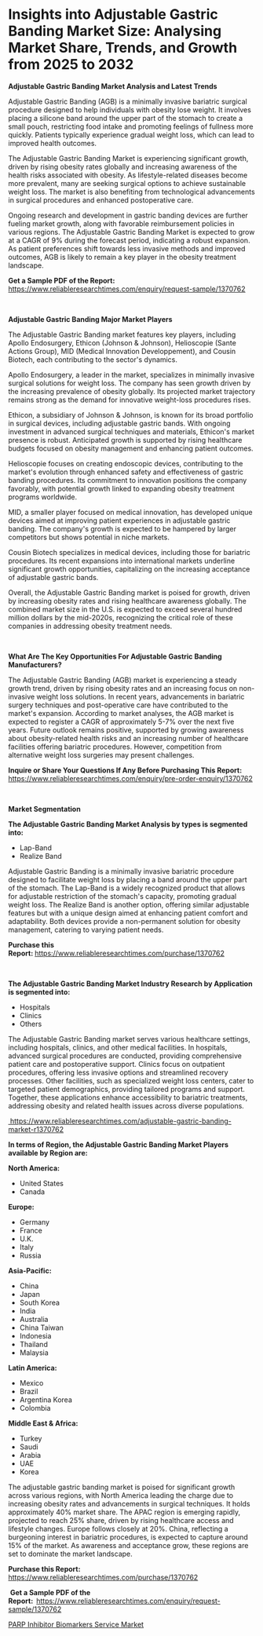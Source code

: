 <p><h1>Insights into Adjustable Gastric Banding Market Size: Analysing Market Share, Trends, and Growth from 2025 to 2032</h1></p><p><strong>Adjustable Gastric Banding Market Analysis and Latest Trends</strong></p>
<p><p>Adjustable Gastric Banding (AGB) is a minimally invasive bariatric surgical procedure designed to help individuals with obesity lose weight. It involves placing a silicone band around the upper part of the stomach to create a small pouch, restricting food intake and promoting feelings of fullness more quickly. Patients typically experience gradual weight loss, which can lead to improved health outcomes.</p><p>The Adjustable Gastric Banding Market is experiencing significant growth, driven by rising obesity rates globally and increasing awareness of the health risks associated with obesity. As lifestyle-related diseases become more prevalent, many are seeking surgical options to achieve sustainable weight loss. The market is also benefiting from technological advancements in surgical procedures and enhanced postoperative care.</p><p>Ongoing research and development in gastric banding devices are further fueling market growth, along with favorable reimbursement policies in various regions. The Adjustable Gastric Banding Market is expected to grow at a CAGR of 9% during the forecast period, indicating a robust expansion. As patient preferences shift towards less invasive methods and improved outcomes, AGB is likely to remain a key player in the obesity treatment landscape.</p></p>
<p><strong>Get a Sample PDF of the Report:&nbsp;</strong> <a href="https://www.reliableresearchtimes.com/enquiry/request-sample/1370762?utm_campaign=3005&utm_medium=2&utm_source=Github&utm_content=ia&utm_term=22032025&utm_id=adjustable-gastric-banding">https://www.reliableresearchtimes.com/enquiry/request-sample/1370762</a></p>
<p>&nbsp;</p>
<p><strong>Adjustable Gastric Banding Major Market Players</strong></p>
<p><p>The Adjustable Gastric Banding market features key players, including Apollo Endosurgery, Ethicon (Johnson & Johnson), Helioscopie (Sante Actions Group), MID (Medical Innovation Developpement), and Cousin Biotech, each contributing to the sector's dynamics.</p><p>Apollo Endosurgery, a leader in the market, specializes in minimally invasive surgical solutions for weight loss. The company has seen growth driven by the increasing prevalence of obesity globally. Its projected market trajectory remains strong as the demand for innovative weight-loss procedures rises.</p><p>Ethicon, a subsidiary of Johnson & Johnson, is known for its broad portfolio in surgical devices, including adjustable gastric bands. With ongoing investment in advanced surgical techniques and materials, Ethicon's market presence is robust. Anticipated growth is supported by rising healthcare budgets focused on obesity management and enhancing patient outcomes.</p><p>Helioscopie focuses on creating endoscopic devices, contributing to the market's evolution through enhanced safety and effectiveness of gastric banding procedures. Its commitment to innovation positions the company favorably, with potential growth linked to expanding obesity treatment programs worldwide.</p><p>MID, a smaller player focused on medical innovation, has developed unique devices aimed at improving patient experiences in adjustable gastric banding. The company's growth is expected to be hampered by larger competitors but shows potential in niche markets.</p><p>Cousin Biotech specializes in medical devices, including those for bariatric procedures. Its recent expansions into international markets underline significant growth opportunities, capitalizing on the increasing acceptance of adjustable gastric bands.</p><p>Overall, the Adjustable Gastric Banding market is poised for growth, driven by increasing obesity rates and rising healthcare awareness globally. The combined market size in the U.S. is expected to exceed several hundred million dollars by the mid-2020s, recognizing the critical role of these companies in addressing obesity treatment needs.</p></p>
<p>&nbsp;</p>
<p><strong>What Are The Key Opportunities For Adjustable Gastric Banding Manufacturers?</strong></p>
<p><p>The Adjustable Gastric Banding (AGB) market is experiencing a steady growth trend, driven by rising obesity rates and an increasing focus on non-invasive weight loss solutions. In recent years, advancements in bariatric surgery techniques and post-operative care have contributed to the market's expansion. According to market analyses, the AGB market is expected to register a CAGR of approximately 5-7% over the next five years. Future outlook remains positive, supported by growing awareness about obesity-related health risks and an increasing number of healthcare facilities offering bariatric procedures. However, competition from alternative weight loss surgeries may present challenges.</p></p>
<p><strong>Inquire or Share Your Questions If Any Before Purchasing This Report:</strong> <a href="https://www.reliableresearchtimes.com/enquiry/pre-order-enquiry/1370762?utm_campaign=3005&utm_medium=2&utm_source=Github&utm_content=ia&utm_term=22032025&utm_id=adjustable-gastric-banding">https://www.reliableresearchtimes.com/enquiry/pre-order-enquiry/1370762</a></p>
<p>&nbsp;</p>
<p><strong>Market Segmentation</strong></p>
<p><strong>The Adjustable Gastric Banding Market Analysis by types is segmented into:</strong></p>
<p><ul><li>Lap-Band</li><li>Realize Band</li></ul></p>
<p><p>Adjustable Gastric Banding is a minimally invasive bariatric procedure designed to facilitate weight loss by placing a band around the upper part of the stomach. The Lap-Band is a widely recognized product that allows for adjustable restriction of the stomach's capacity, promoting gradual weight loss. The Realize Band is another option, offering similar adjustable features but with a unique design aimed at enhancing patient comfort and adaptability. Both devices provide a non-permanent solution for obesity management, catering to varying patient needs.</p></p>
<p><strong>Purchase this Report:&nbsp;</strong><a href="https://www.reliableresearchtimes.com/purchase/1370762?utm_campaign=3005&utm_medium=2&utm_source=Github&utm_content=ia&utm_term=22032025&utm_id=adjustable-gastric-banding">https://www.reliableresearchtimes.com/purchase/1370762</a></p>
<p>&nbsp;</p>
<p><strong>The Adjustable Gastric Banding Market Industry Research by Application is segmented into:</strong></p>
<p><ul><li>Hospitals</li><li>Clinics</li><li>Others</li></ul></p>
<p><p>The Adjustable Gastric Banding market serves various healthcare settings, including hospitals, clinics, and other medical facilities. In hospitals, advanced surgical procedures are conducted, providing comprehensive patient care and postoperative support. Clinics focus on outpatient procedures, offering less invasive options and streamlined recovery processes. Other facilities, such as specialized weight loss centers, cater to targeted patient demographics, providing tailored programs and support. Together, these applications enhance accessibility to bariatric treatments, addressing obesity and related health issues across diverse populations.</p></p>
<p><a href="https://www.reliableresearchtimes.com/adjustable-gastric-banding-market-r1370762?utm_campaign=3005&utm_medium=2&utm_source=Github&utm_content=ia&utm_term=22032025&utm_id=adjustable-gastric-banding">&nbsp;https://www.reliableresearchtimes.com/adjustable-gastric-banding-market-r1370762</a></p>
<p><strong>In terms of Region, the Adjustable Gastric Banding Market Players available by Region are:</strong></p>
<p>
    <p> <strong> North America: </strong>
        <ul>
            <li>United States</li>
            <li>Canada</li>
        </ul>
        </p> 
    <p> <strong> Europe: </strong>
        <ul>
            <li>Germany</li>
            <li>France</li>
            <li>U.K.</li>
            <li>Italy</li>
            <li>Russia</li>
        </ul>
        </p> 
    <p> <strong> Asia-Pacific: </strong>
        <ul>
            <li>China</li>
            <li>Japan</li>
            <li>South Korea</li>
            <li>India</li>
            <li>Australia</li>
            <li>China Taiwan</li>
            <li>Indonesia</li>
            <li>Thailand</li>
            <li>Malaysia</li>
        </ul>
        </p> 
    <p> <strong> Latin America: </strong>
        <ul>
            <li>Mexico</li>
            <li>Brazil</li>
            <li>Argentina Korea</li>
            <li>Colombia</li>
        </ul>
        </p> 
    <p> <strong> Middle East & Africa: </strong>
        <ul>
            <li>Turkey</li>
            <li>Saudi</li>
            <li>Arabia</li>
            <li>UAE</li>
            <li>Korea</li>
        </ul>
    </p>
    </p>
<p><p>The adjustable gastric banding market is poised for significant growth across various regions, with North America leading the charge due to increasing obesity rates and advancements in surgical techniques. It holds approximately 40% market share. The APAC region is emerging rapidly, projected to reach 25% share, driven by rising healthcare access and lifestyle changes. Europe follows closely at 20%. China, reflecting a burgeoning interest in bariatric procedures, is expected to capture around 15% of the market. As awareness and acceptance grow, these regions are set to dominate the market landscape.</p></p>
<p><strong>Purchase this Report: </strong><a href="https://www.reliableresearchtimes.com/purchase/1370762?utm_campaign=3005&utm_medium=2&utm_source=Github&utm_content=ia&utm_term=22032025&utm_id=adjustable-gastric-banding">https://www.reliableresearchtimes.com/purchase/1370762</a></p>
<p>&nbsp;<strong>Get a Sample PDF of the Report:&nbsp;&nbsp;</strong><a href="https://www.reliableresearchtimes.com/enquiry/request-sample/1370762?utm_campaign=3005&utm_medium=2&utm_source=Github&utm_content=ia&utm_term=22032025&utm_id=adjustable-gastric-banding">https://www.reliableresearchtimes.com/enquiry/request-sample/1370762</a></p>
<p><strong></strong></p>
<p><p><a href="https://github.com/mohmodsiason/Market-Research-Report-List-1/blob/main/parp-inhibitor-biomarkers-service-market.md?utm_campaign=3005&utm_medium=2&utm_source=Github&utm_content=ia&utm_term=22032025&utm_id=adjustable-gastric-banding">PARP Inhibitor Biomarkers Service Market</a></p></p>